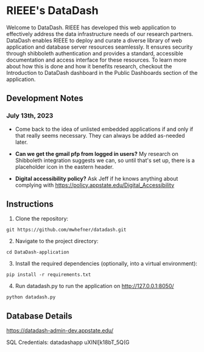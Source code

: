 # RIEEE's DataDash

Welcome to DataDash. RIEEE has developed this web application to effectively address the data infrastructure needs of our research partners. DataDash enables RIEEE to deploy and curate a diverse library of web application and database server resources seamlessly.  It ensures security through shibboleth authentication and provides a standard, accessible documentation and access interface for these resources.  To learn more about how this is done and how it benefits research, checkout the Introduction to DataDash dashboard in the Public Dashboards section of the application.

## Development Notes

### July 13th, 2023

- Come back to the idea of unlisted embedded applications if and only if that really seems necessary.  They can always be added as-needed later.

- **Can we get the gmail pfp from logged in users?**  My research on Shibboleth integration suggests we can, so until that's set up, there is a placeholder icon in the eastern header.

- **Digital accessibility policy?** Ask Jeff if he knows anything about complying with https://policy.appstate.edu/Digital_Accessibility

## Instructions

1. Clone the repository:

```shell
git https://github.com/mwhefner/datadash.git
```

2. Navigate to the project directory:

```shell
cd DataDash-application
```

3. Install the required dependencies (optionally, into a virtual environment):

```shell
pip install -r requirements.txt
```

4. Run datadash.py to run the application on http://127.0.0.1:8050/

```shell
python datadash.py
```

## Database Details

https://datadash-admin-dev.appstate.edu/

SQL Credentials:
datadashapp
uXINl[k18bT_5Q(G
